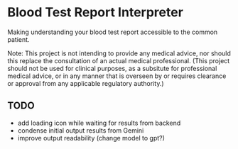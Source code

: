 # Blood Test Report Interpreter

Making understanding your blood test report accessible to the common patient. 

Note: This project is not intending to provide any medical advice, nor should this replace the consultation of an actual medical professional.
(This project should not be used for clinical purposes, as a subsitute for professional medical advice, or in any manner that is overseen by or requires clearance or approval from any applicable regulatory authority.)

## TODO
- add loading icon while waiting for results from backend
- condense initial output results from Gemini
- improve output readability (change model to gpt?)